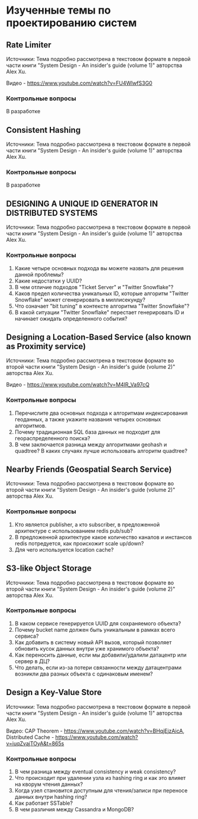 # Изученные темы по проектированию систем

## Rate Limiter
Источники: Тема подробно рассмотрена в текстовом формате в первой части книги "System Design - An insider's guide (volume 1)" авторства Alex Xu.

Видео - https://www.youtube.com/watch?v=FU4WlwfS3G0
### Контрольные вопросы
В разработке

## Consistent Hashing
Источники: Тема подробно рассмотрена в текстовом формате в первой части книги "System Design - An insider's guide (volume 1)" авторства Alex Xu.
### Контрольные вопросы
В разработке

## DESIGNING A UNIQUE ID GENERATOR IN DISTRIBUTED SYSTEMS

Источники: Тема подробно рассмотрена в текстовом формате в первой части книги "System Design - An insider's guide (volume 1)" авторства Alex Xu.

### Контрольные вопросы
1. Какие четыре основных подхода вы можете назвать для решения данной проблемы?
1. Какие недостатки у UUID?
1. В чем отличие подходов "Ticket Server" и "Twitter Snowflake"?
1. Каков предел количества уникальных ID, которые алгоритм "Twitter Snowflake" может сгенерировать в миллисекунду?
1. Что означает "bit tuning" в контексте алгоритма "Twitter Snowflake"?
1. В какой ситуации "Twitter Snowflake" перестает генерировать ID и начинает ожидать определенного события?


## Designing a Location-Based Service (also known as Proximity service)

Источники: Тема подробно рассмотрена в текстовом формате во второй части книги "System Design - An insider's guide (volume 2)" авторства Alex Xu.

Видео -  https://www.youtube.com/watch?v=M4lR_Va97cQ

### Контрольные вопросы
1. Перечислите два основных подхода к алгоритмам индексирования геоданных, а также укажите названия четырех основных алгоритмов.
1. Почему традиционная SQL база данных не подходит для геораспределенного поиска?
1. В чем заключается разница между алгоритмами geohash и quadtree? В каких случаях лучше использовать алгоритм quadtree?

## Nearby Friends (Geospatial Search Service)

Источники: Тема подробно рассмотрена в текстовом формате во второй части книги "System Design - An insider's guide (volume 2)" авторства Alex Xu.

### Контрольные вопросы
1. Кто является publisher, а кто subscriber, в предложенной архитектуре с использованием redis pub/sub? 
1. В предложенной архитектуре какое количество каналов и инстансов redis потредуется, как происхожит scale up/down?
1. Для чего используется location cache?

## S3-like Object Storage

Источники: Тема подробно рассмотрена в текстовом формате во второй части книги "System Design - An insider's guide (volume 2)" авторства Alex Xu.

### Контрольные вопросы
1. В каком сервисе генерируется UUID для сохраняемого объекта?
1. Почему bucket name должен быть уникальным в рамках всего сервиса?
1. Как добавить в систему новый API вызов, который позволяет обновить кусок данных внутри уже хранимого объекта?
1. Как переносить данные, если мы добавили/удалили датацентр или сервер в ДЦ?
1. Что делать, если из-за потери связанности между датацентрами возникли два разных объекта с одинаковым именем?


## Design a Key-Value Store

Источники: Тема подробно рассмотрена в текстовом формате в первой части книги "System Design - An insider's guide (volume 1)" авторства Alex Xu.

Видео: CAP Theorem - https://www.youtube.com/watch?v=BHqjEjzAicA, Distributed Cache - https://www.youtube.com/watch?v=iuqZvajTOyA&t=865s

### Контрольные вопросы
1. В чем разница между eventual consistency и weak consistency?
1. Что происходит при удалении узла из hashing ring и как это влияет на кворум чтения данных?
1. Когда узел становится доступным для чтения/записи при переносе данных внутри hashing ring?
1. Как работает SSTable?
1. В чем различия между Cassandra и MongoDB? 